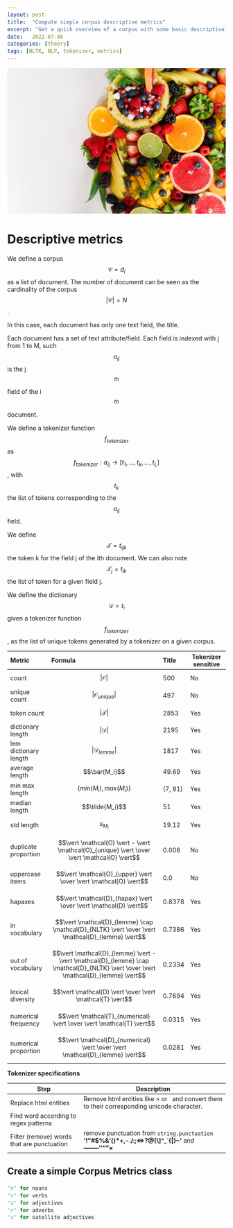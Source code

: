 ```yaml
---
layout: post
title:  "Compute simple corpus descriptive metrics"
excerpt: "Get a quick overview of a corpus with some basic descriptive metrics with the help of NLTK"
date:   2022-07-06
categories: [theory]
tags: [NLTK, NLP, tokenizer, metrics]
---
```



![Multiple fruits](/assets/2022-07-06/pexels-trang-doan-1128678.jpg)

# Descriptive metrics

We define a corpus $$\mathcal{C} = {d_i} $$ as a list of document. The number of document can be seen as the cardinality of the corpus $$\vert \mathcal{C} \vert = N$$.

In this case, each document has only one text field, the title.

Each document has a set of text attribute/field. Each field is indexed with j from 1 to M, such $$a_{ij}$$ is the j$$^{th}$$ field of the i$$^{th}$$ document.

We define a tokenizer function $$ f_{tokenizer} $$ as $$ f_{tokenizer} : a_{ij} \rightarrow [t_1, ..., t_k, ... , t_L] $$, with $${t_k}$$ the list of tokens corresponding to the $$ a_{ij} $$ field.

We define $$ \mathcal{T} = t_{ijk} $$ the token k for the field j of the ith document.
We can also note $$ \mathcal{T}_j = t_{ik} $$ the list of token for a given field j.

We define the dictionary $$ \mathcal{D} = { t_i } $$ given a tokenizer function $$ f_{tokenizer} $$, as the list of unique tokens generated by a tokenizer on a given corpus.


| Metric                | Formula                                                                                                                             | Title   | Tokenizer sensitive |
|:----------------------|:------------------------------------------------------------------------------------------------------------------------------------|:--------|---------------------|
| count                 | $$\vert \mathcal{O} \vert$$                                                                                                           | 500     | No
| unique count          | $$\vert \mathcal{O}_{unique} \vert$$                                                                                                  | 497     | No
| token count           | $$\vert \mathcal{T} \vert$$                                                                                                           | 2853    | Yes
| dictionary length     | $$\vert \mathcal{D} \vert$$                                                                                                           | 2195    | Yes
| lem dictionary length | $$\vert \mathcal{D}_{lemme} \vert$$                                                                                                   | 1817    | Yes
| average length        | $$\bar{M_i}$$                                                                                                                         | 49.69   | Yes
| min max length        | $$\{ min(M_i), max(M_i) \}$$                                                                                                          | (7, 81) | Yes
| median length         | $$\tilde{M_i}$$                                                                                                                       | 51      | Yes
| std length            | $$s_{M_i}$$                                                                                                                           | 19.12   | Yes
| duplicate proportion  | $$\vert \mathcal{O} \vert - \vert \mathcal{O}_{unique} \vert \over \vert \mathcal{O} \vert$$                                          | 0.006   | No
| uppercase items       | $$\vert \mathcal{O}_{upper} \vert \over \vert \mathcal{O} \vert$$                                                                     | 0.0     | No
| hapaxes               | $$\vert \mathcal{D}_{hapax} \vert \over \vert \mathcal{D} \vert$$                                                                     | 0.8378  | Yes
| in vocabulary         | $$\vert \mathcal{D}_{lemme} \cap \mathcal{D}_{NLTK} \vert \over \vert \mathcal{D}_{lemme} \vert$$                                     | 0.7386  | Yes
| out of vocabulary     | $$\vert \mathcal{D}_{lemme} \vert - \vert \mathcal{D}_{lemme} \cap \mathcal{D}_{NLTK} \vert \over \vert \mathcal{D}_{lemme} \vert$$   | 0.2334  | Yes
| lexical diversity     | $$\vert \mathcal{D} \vert \over \vert \mathcal{T} \vert$$                                                                             | 0.7694  | Yes
| numerical frequency   | $$\vert \mathcal{T}_{numerical} \vert \over \vert \mathcal{T} \vert$$                                                                 | 0.0315  | Yes
| numerical proportion  | $$\vert \mathcal{D}_{numerical} \vert \over \vert \mathcal{D}_{lemme} \vert$$                                                         | 0.0281  | Yes

**Tokenizer specifications**

| Step | Description |
|--|--|
| Replace html entities | Remove html entities like &gt; or &nbsp; and convert them to their corresponding unicode character. |
| Find word according to regex patterns | |
| Filter (remove) words that are punctuation | remove punctuation from `string.punctuation` **'!"#$%&\'()*+,-./:;<=>?@[\\]^_`{\|}~'** and **——–’‘“”×** |


## Create a simple Corpus Metrics class

```python
"n" for nouns
"v" for verbs
"a" for adjectives
"r" for adverbs
"s" for satellite adjectives
```
